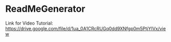 # ReadMeGenerator

Link for Video Tutorial: https://drive.google.com/file/d/1ua_0A1CRcRUGq0dd9XNfgp0m5PtjYIVx/view

